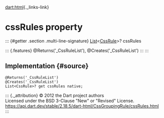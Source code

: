 [dart:html](../../dart-html/dart-html-library){._links-link}

cssRules property
=================

::: {#getter .section .multi-line-signature}
[List](../../dart-core/list-class)\<[CssRule](../cssrule-class)\>?
cssRules

::: {.features}
\@Returns(\'\_CssRuleList\'), \@Creates(\'\_CssRuleList\')
:::
:::

Implementation {#source}
--------------

``` {.language-dart data-language="dart"}
@Returns('_CssRuleList')
@Creates('_CssRuleList')
List<CssRule>? get cssRules native;
```

::: {._attribution}
© 2012 the Dart project authors\
Licensed under the BSD 3-Clause \"New\" or \"Revised\" License.\
<https://api.dart.dev/stable/2.18.5/dart-html/CssGroupingRule/cssRules.html>
:::
